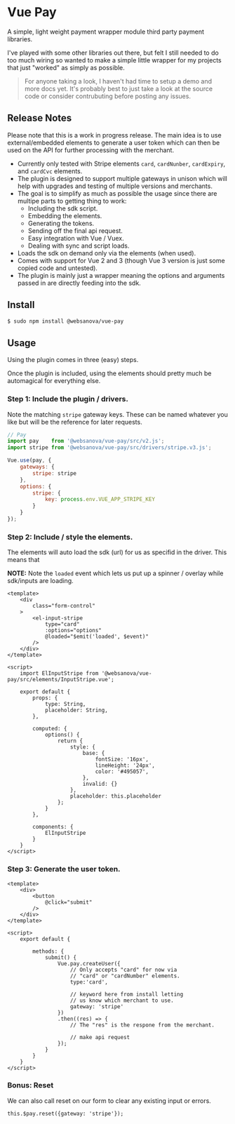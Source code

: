 # Vue Pay

A simple, light weight payment wrapper module third party payment libraries.

I've played with some other libraries out there, but felt I still needed to do too much wiring so wanted to make a simple little wrapper for my projects that just "worked" as simply as possible.

> For anyone taking a look, I haven't had time to setup a demo and more docs yet. It's probably best to just take a look at the source code or consider contrubuting before posting any issues.


## Release Notes

Please note that this is a work in progress release. The main idea is to use external/embedded elements to generate a user token which can then be used on the API for further processing with the merchant.

* Currently only tested with Stripe elements `card`, `cardNunber`, `cardExpiry`, and `cardCvc` elements.
* The plugin is designed to support multiple gateways in unison which will help with upgrades and testing of multiple versions and merchants.
* The goal is to simplify as much as possible the usage since there are multipe parts to getting thing to work:
    * Including the sdk script.
    * Embedding the elements.
    * Generating the tokens.
    * Sending off the final api request.
    * Easy integration with Vue / Vuex.
    * Dealing with sync and script loads.
* Loads the sdk on demand only via the elements (when used).
* Comes with support for Vue 2 and 3 (though Vue 3 version is just some copied code and untested).
* The plugin is mainly just a wrapper meaning the options and arguments passed in are directly feeding into the sdk.


## Install

```bash
$ sudo npm install @websanova/vue-pay
``` 


## Usage

Using the plugin comes in three (easy) steps.

Once the plugin is included, using the elements should pretty much be automagical for everything else.


### Step 1: Include the plugin / drivers.

Note the matching `stripe` gateway keys. These can be named whatever you like but will be the reference for later requests.

~~~js
// Pay
import pay    from '@websanova/vue-pay/src/v2.js';
import stripe from '@websanova/vue-pay/src/drivers/stripe.v3.js';

Vue.use(pay, {
    gateways: {
        stripe: stripe
    },
    options: {
        stripe: {
            key: process.env.VUE_APP_STRIPE_KEY
        }
    }
});
~~~

### Step 2: Include / style the elements.

The elements will auto load the sdk (url) for us as specifid in the driver. This means that 

**NOTE:** Note the `loaded` event which lets us put up a spinner / overlay while sdk/inputs are loading.

~~~vue
<template>
    <div
        class="form-control"
    >
        <el-input-stripe
            type="card"
            :options="options"
            @loaded="$emit('loaded', $event)"
        />
    </div>
</template>

<script>
    import ElInputStripe from '@websanova/vue-pay/src/elements/InputStripe.vue';

    export default {
        props: {
            type: String,
            placeholder: String,
        },

        computed: {
            options() {
                return {
                    style: {
                        base: {
                            fontSize: '16px',
                            lineHeight: '24px',
                            color: '#495057',
                        },
                        invalid: {}
                    },
                    placeholder: this.placeholder
                };
            }
        },

        components: {
            ElInputStripe
        }
    }
</script>
~~~

### Step 3: Generate the user token.

~~~vue
<template>
    <div>
        <button
            @click="submit"
        />
    </div>
</template>

<script>
    export default {

        methods: {
            submit() {
                Vue.pay.createUser({
                    // Only accepts "card" for now via
                    // "card" or "cardNumber" elements.
                    type:'card',      
                    
                    // keyword here from install letting
                    // us know which merchant to use.
                    gateway: 'stripe' 
                })
                .then((res) => {
                    // The "res" is the respone from the merchant.

                    // make api request
                });
            }
        }
    }
</script>
~~~

### Bonus: Reset

We can also call reset on our form to clear any existing input or errors.

~~~
this.$pay.reset({gateway: 'stripe'});
~~~